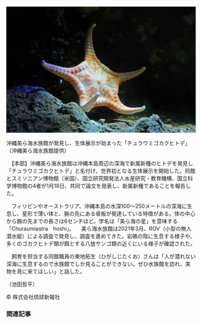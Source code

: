 ![](%E6%B2%96%E7%B8%84%E3%81%A7%E6%96%B0%E7%A8%AE%E3%81%AE%E3%83%92%E3%83%88%E3%83%87%E7%99%BA%E8%A6%8B%E3%80%80%E3%80%8C%E3%83%81%E3%83%A5%E3%83%A9%E3%82%A6%E3%83%9F%E3%82%B4%E3%82%AB%E3%82%AF%E3%83%92%E3%83%88%E3%83%87%E3%80%8D%E3%80%80%E7%BE%8E%E3%82%89%E6%B5%B7%E6%B0%B4%E6%97%8F%E9%A4%A8%E3%81%A7%E4%B8%96%E7%95%8C%E5%88%9D%E5%B1%95%E7%A4%BA%E3%80%80%E6%B7%B1%E6%B5%B7%E3%81%AB%E7%94%9F%E6%81%AF%20%EF%BD%9C%20%E7%90%89%E7%90%83%E6%96%B0%E5%A0%B1/origin_1.jpg)

沖縄美ら海水族館が発見し、生体展示が始まった「チュラウミゴカクヒトデ」（沖縄美ら海水族館提供）

　【本部】沖縄美ら海水族館は沖縄本島周辺の深海で新属新種のヒトデを発見し「チュラウミゴカクヒトデ」と名付け、世界初となる生体展示を開始した。同館とスミソニアン博物館（米国）、国立研究開発法人水産研究・教育機構、国立科学博物館の4者が1月18日、共同で論文を発表し、新属新種であることを報告した。

　フィリピンやオーストラリア、沖縄本島の水深100～250メートルの深海に生息し、星形で薄い体と、腕の先にある骨板が発達している特徴がある。体の中心から腕の先までの長さは6センチほど。学名は「美ら海の星」を意味する「Churaumiastra　hoshi」。 　美ら海水族館は2021年3月、ROV（小型の無人潜水艇）による調査で発見し、調査を進めてきた。岩礁の陰に生息する様子や、多くのゴカクヒトデ類が餌とする八放サンゴ類の近くにいる様子が確認された。

　飼育を担当する同館職員の東地拓生（ひがしじたくお）さんは「人が潜れない深海に生息するので水族館でしか見ることができない。ぜひ水族館を訪れ、実物を見に来てほしい」と話した。　

（池田哲平）

© 株式会社琉球新報社

### 関連記事